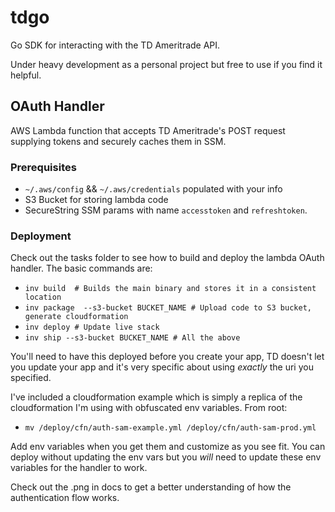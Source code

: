 # tdgo

Go SDK for interacting with the TD Ameritrade API.

Under heavy development as a personal project but free to use if you find it helpful. 

## OAuth Handler

AWS Lambda function that accepts TD Ameritrade's POST request supplying tokens and securely caches them in SSM.  

### Prerequisites

- `~/.aws/config` && `~/.aws/credentials` populated with your info
- S3 Bucket for storing lambda code
- SecureString SSM params with name `accesstoken` and `refreshtoken`. 

### Deployment

Check out the tasks folder to see how to build and deploy the lambda OAuth handler. The basic commands are:

- `inv build  # Builds the main binary and stores it in a consistent location`
- `inv package  --s3-bucket BUCKET_NAME # Upload code to S3 bucket, generate cloudformation`
- `inv deploy # Update live stack`
- `inv ship --s3-bucket BUCKET_NAME # All the above`

You'll need to have this deployed before you create your app, TD doesn't let you update 
your app and it's very specific about using _exactly_ the uri you specified. 

I've included a cloudformation example which is 
simply a replica of the cloudformation I'm using with obfuscated env 
variables. From root:

- `mv /deploy/cfn/auth-sam-example.yml /deploy/cfn/auth-sam-prod.yml` 

Add env variables when you get them and customize as you see fit. You can deploy without updating the env vars but you _will_ need to update these env variables for the handler to work. 

Check out the .png in docs to get a better understanding of how the 
authentication flow works.
